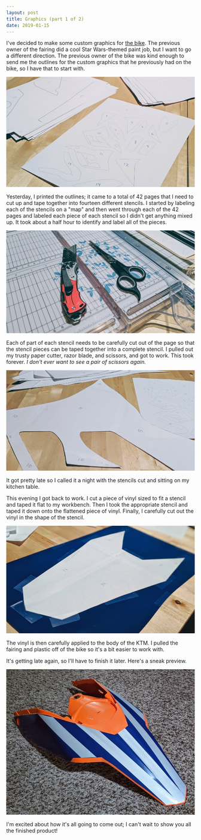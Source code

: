 ```yaml
---
layout: post
title: Graphics (part 1 of 2)
date: 2019-01-15
---
```


I've decided to make some custom graphics for [the bike](/the-vehicle). The previous owner of the fairing did a cool Star Wars-themed paint job, but I want to go a different direction. The previous owner of the bike was kind enough to send me the outlines for the custom graphics that he previously had on the bike, so I have that to start with.

![labeling the stencils](/assets/img/stencils1.jpg "labeling the stencils")

Yesterday, I printed the outlines; it came to a total of 42 pages that I need to cut up and tape together into fourteen different stencils. I started by labeling each of the stencils on a "map" and then went through each of the 42 pages and labeled each piece of each stencil so I didn't get anything mixed up. It took about a half hour to identify and label all of the pieces.

![paper cutter, razor, and scissors](/assets/img/stenciltools.jpg "paper cutter, razor, and scissors")

Each of part of each stencil needs to be carefully cut out of the page so that the stencil pieces can be taped together into a complete stencil. I pulled out my trusty paper cutter, razor blade, and scissors, and got to work. This took forever. *I don't ever want to see a pair of scissors again.*

![assembling the stencils](/assets/img/stencils2.jpg "assembling the stencils")

It got pretty late so I called it a night with the stencils cut and sitting on my kitchen table.

This evening I got back to work. I cut a piece of vinyl sized to fit a stencil and taped it flat to my workbench. Then I took the appropriate stencil and taped it down onto the flattened piece of vinyl. Finally, I carefully cut out the vinyl in the shape of the stencil.

![cutting out the vinyl](/assets/img/stencils3.jpg "cutting out the vinyl")

The vinyl is then carefully applied to the body of the KTM. I pulled the fairing and plastic off of the bike so it's a bit easier to work with.

It's getting late again, so I'll have to finish it later. Here's a sneak preview.

![sneak preview of graphics](/assets/img/tailvinylpreview.jpg "sneak preview of graphics")

I'm excited about how it's all going to come out; I can't wait to show you all the finished product!